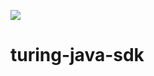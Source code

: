 [![](https://jitpack.io/v/openviglet/turing-java-sdk.svg)](https://jitpack.io/#openviglet/turing-java-sdk/master)

# turing-java-sdk